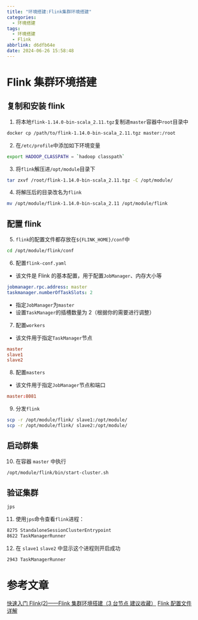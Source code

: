 ```yaml
---
title: "环境搭建:Flink集群环境搭建"
categories:
  - 环境搭建
tags:
  - 环境搭建
  - Flink
abbrlink: d6dfb64e
date: 2024-06-26 15:58:48
---
```


# Flink 集群环境搭建

## 复制和安装 flink

1. 将本地`flink-1.14.0-bin-scala_2.11.tgz`复制进`master`容器中`root`目录中

```bash
docker cp /path/to/flink-1.14.0-bin-scala_2.11.tgz master:/root
```

2. 在`/etc/profile`中添加如下环境变量

```bash
export HADOOP_CLASSPATH = `hadoop classpath`
```

3. 将`flink`解压进`/opt/module`目录下

```bash
tar zxvf /root/flink-1.14.0-bin-scala_2.11.tgz -C /opt/module/
```

4. 将解压后的目录改名为`flink`

```bash
mv /opt/module/flink-1.14.0-bin-scala_2.11 /opt/module/flink
```

## 配置 flink

5. `flink`的配置文件都存放在`${FLINK_HOME}/conf`中

```bash
cd /opt/module/flink/conf
```

6. 配置`flink-conf.yaml`

- 该文件是 Flink 的基本配置，用于配置`JobManager`、内存大小等

```yaml
jobmanager.rpc.address: master
taskmanager.numberOfTaskSlots: 2
```

- 指定`JobManager`为`master`
- 设置`TaskManager`的插槽数量为 2（根据你的需要进行调整）

7. 配置`workers`

- 该文件用于指定`TaskManager`节点

```conf
master
slave1
slave2
```

8. 配置`masters`

- 该文件用于指定`JobManager`节点和端口

```conf
master:8081
```

9. 分发`flink`

```bash
scp -r /opt/module/flink/ slave1:/opt/module/
scp -r /opt/module/flink/ slave2:/opt/module/
```

## 启动群集

10. 在容器 `master` 中执行

```bash
/opt/module/flink/bin/start-cluster.sh
```

## 验证集群

```bash
jps
```

11. 使用`jps`命令查看`flink`进程：

```bash
8275 StandaloneSessionClusterEntrypoint
8622 TaskManagerRunner
```

12. 在 `slave1` `slave2` 中显示这个进程则开启成功

```bash
2943 TaskManagerRunner
```

# 参考文章

[快速入门 Flink(2)——Flink 集群环境搭建（3 台节点 建议收藏）](https://blog.csdn.net/qq_43791724/article/details/108030170)
[Flink 配置文件详解](https://blog.csdn.net/u013982921/article/details/96428258)
